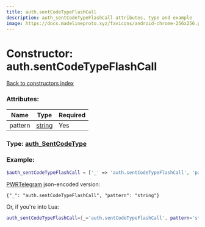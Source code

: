 ```yaml
---
title: auth.sentCodeTypeFlashCall
description: auth_sentCodeTypeFlashCall attributes, type and example
image: https://docs.madelineproto.xyz/favicons/android-chrome-256x256.png
---
```

# Constructor: auth.sentCodeTypeFlashCall  
[Back to constructors index](index.md)



### Attributes:

| Name     |    Type       | Required |
|----------|---------------|----------|
|pattern|[string](../types/string.md) | Yes|



### Type: [auth\_SentCodeType](../types/auth_SentCodeType.md)


### Example:

```php
$auth_sentCodeTypeFlashCall = ['_' => 'auth.sentCodeTypeFlashCall', 'pattern' => 'string'];
```  

[PWRTelegram](https://pwrtelegram.xyz) json-encoded version:

```
{"_": "auth.sentCodeTypeFlashCall", "pattern": "string"}
```


Or, if you're into Lua:

```lua
auth_sentCodeTypeFlashCall={_='auth.sentCodeTypeFlashCall', pattern='string'}

```


